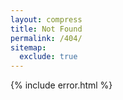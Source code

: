 ```yaml
---
layout: compress
title: Not Found
permalink: /404/
sitemap:
  exclude: true
---
```

{% include error.html %}